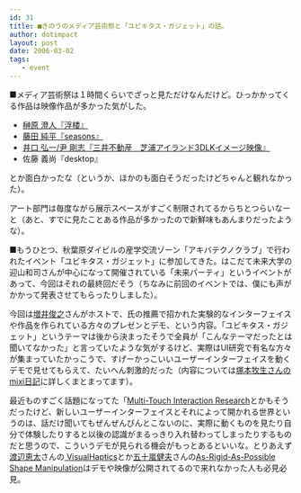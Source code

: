 ```yaml
---
id: 31
title: ■きのうのメディア芸術祭と「ユビキタス・ガジェット」の話。
author: dotimpact
layout: post
date: 2006-03-02
tags:
   - event
---
```

■メディア芸術祭は１時間くらいでざっと見ただけなんだけど。ひっかかってくる作品は映像作品が多かった気がした。

  * [榊原 澄人『浮楼』][1]
  * [藤田 純平『seasons』][2]
  * [井口 弘一/尹 剛志『三井不動産　芝浦アイランド3DLKイメージ映像』][3]
  * 佐藤 義尚『desktop』

とか面白かったな（というか、ほかのも面白そうだったけどちゃんと観れなかった）。

アート部門は毎度ながら展示スペースがすごく制限されてるからちとつらいなーと（あと、すでに見たことある作品が多かったので新鮮味もあんまりだったような）。

■もうひとつ、秋葉原ダイビルの産学交流ゾーン「アキバテクノクラブ」で行われたイベント「ユビキタス・ガジェット」に参加してきた。はこだて未来大学の迎山和司さんが中心になって開催されている「未来パーティ」というイベントがあって、今回はそれの最終回だそう（ちなみに前回のイベントでは、僕にも声がかかって発表させてもらったりしました）。

今回は[増井俊之][4]さんがホストで、氏の推薦で招かれた実験的なインターフェイスや作品を作られている方々のプレゼンとデモ、という内容。「ユビキタス・ガジェット」というテーマは後から決まったそうで全員が「こんなテーマだったとは聞いてなかった」と言っていたような気がするけど、実際はUI研究で有名な方々が集まっていたかっこうで、すげーかっこいいユーザーインターフェイスを動くデモで見せてもらえて、たいへん刺激的だった（内容については[塚本牧生さんのmixi日記][5]に詳しくまとまってます）。

最近ものすごく話題になってた「[Multi-Touch Interaction Research][6]とかもそうだったけど、新しいユーザーインターフェイスとそれによって開かれる世界というのは、話だけ聞いてもぜんぜんぴんとこないのに、実際に動くものを見たり自分で体験したりすると以後の認識がまるっきり入れ替わってしまったりするものだと思うので、こういうデモが見られる機会がもっとあるといいな。とりあえず[渡辺恵太][7]さんの[ VisualHaptics][8]とか[五十嵐健夫][9]さんの[As-Rigid-As-Possible Shape Manipulation][10]はデモや映像が公開されてるので来れなかった人も必見必見。

 [1]: http://plaza.bunka.go.jp/festival/sakuhin/sakuhin/anime01.html
 [2]: http://plaza.bunka.go.jp/festival/sakuhin/sakuhin/anime06.html
 [3]: http://plaza.bunka.go.jp/festival/sakuhin/sakuhin/ent04.html
 [4]: http://pitecan.com
 [5]: http://mixi.jp/view_diary.pl?id=95063201&owner_id=16190
 [6]: http://mrl.nyu.edu/~jhan/ftirtouch/
 [7]: http://www.persistent.org/
 [8]: http://www.persistent.org/visualhaptics.html
 [9]: http://www-ui.is.s.u-tokyo.ac.jp/~takeo/
 [10]: http://www-ui.is.s.u-tokyo.ac.jp/~takeo/research/rigid/index-j.html
